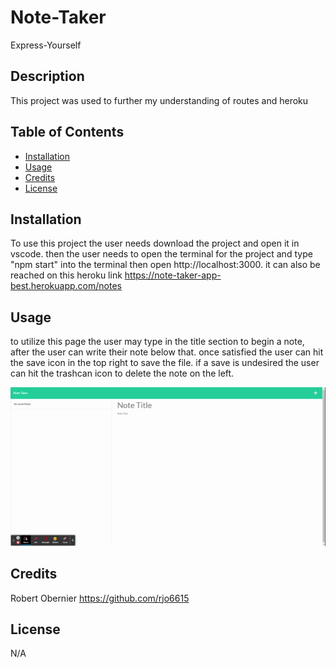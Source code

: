# Note-Taker
Express-Yourself
## Description

This project was used to further my understanding of routes and heroku

## Table of Contents

 - [Installation](#installation)
 - [Usage](#usage)
 - [Credits](#credits)
 - [License](#license)

## Installation

To use this project the user needs download the project and open it in vscode. then the user needs to open the terminal for the project and type "npm start" into the terminal then open http://localhost:3000. it can also be reached on this heroku link https://note-taker-app-best.herokuapp.com/notes

## Usage

to utilize this page the user may type in the title section to begin a note, after the user can write their note below that. once satisfied the user can hit the save icon in the top right to save the file. if a save is undesired the user can hit the trashcan icon to delete the note on the left.

![Main-Page](images/Note-Taker.gif)

## Credits

Robert Obernier
https://github.com/rjo6615

## License

N/A